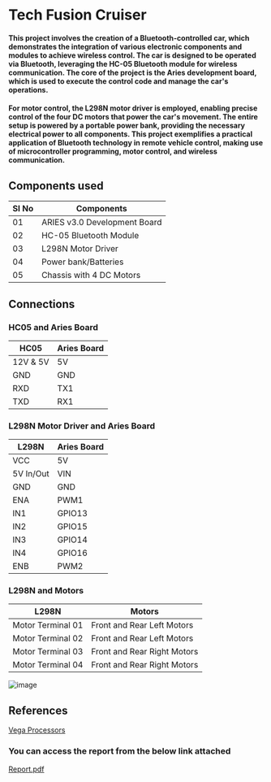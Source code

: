 # Tech Fusion Cruiser

#### This project involves the creation of a Bluetooth-controlled car, which demonstrates the integration of various electronic components and modules to achieve wireless control. The car is designed to be operated via Bluetooth, leveraging the HC-05 Bluetooth module for wireless communication. The core of the project is the Aries development board, which is used to execute the control code and manage the car's operations.

#### For motor control, the L298N motor driver is employed, enabling precise control of the four DC motors that power the car's movement. The entire setup is powered by a portable power bank, providing the necessary electrical power to all components. This project exemplifies a practical application of Bluetooth technology in remote vehicle control, making use of microcontroller programming, motor control, and wireless communication.

## Components used
<table>
  <thead>
    <th>Sl No</th>
    <th>Components</th>
  </thead>
  <tbody>
    <tr>
      <td>01</td>
      <td>ARIES v3.0 Development Board</td>
    </tr>
    <tr>
      <td>02</td>
      <td>HC-05 Bluetooth Module</td>
    </tr>
    <tr>
      <td>03</td>
      <td>L298N Motor Driver</td>
    </tr>
    <tr>
      <td>04</td>
      <td>Power bank/Batteries</td>
    </tr>
    <tr>
      <td>05</td>
      <td>Chassis with 4 DC Motors</td>
    </tr>
  </tbody>
</table>

<!--#### 01. ARIES v3.0 Development Board
[aries_V3](https://images.mobilism.org/?di=R8PK)
#### 02. HC-05 Bluetooth Module
#### 03. L298N Motor Driver
#### 04. DC Motors x 4
#### 05. Power bank/Batteries
#### 06. Chassis-->


## Connections
### HC05 and Aries Board
<table>
  <thead>
    <th>HC05</th>
    <th>Aries Board</th>
  </thead>
  <tbody>
    <tr>
      <td>12V & 5V</td>
      <td>5V</td>
    </tr>
    <tr>
      <td>GND</td>
      <td>GND</td>
    </tr>
    <tr>
      <td>RXD</td>
      <td>TX1</td>
    </tr>
    <tr>
      <td>TXD</td>
      <td>RX1</td>
    </tr>
  </tbody>
</table>

### L298N Motor Driver and Aries Board
<table>
  <thead>
    <th>L298N</th>
    <th>Aries Board</th>
  </thead>
  <tbody>
    <tr>
      <td>VCC</td>
      <td>5V</td>
    </tr>
    <tr>
      <td>5V In/Out</td>
      <td>VIN</td>
    </tr>
    <tr>
      <td>GND</td>
      <td>GND</td>
    </tr>
    <tr>
      <td>ENA</td>
      <td>PWM1</td>
    </tr>
    <tr>
      <td>IN1</td>
      <td>GPIO13</td>
    </tr>
    <tr>
      <td>IN2</td>
      <td>GPIO15</td>
    </tr>
    <tr>
      <td>IN3</td>
      <td>GPIO14</td>
    </tr>
    <tr>
      <td>IN4</td>
      <td>GPIO16</td>
    </tr>
    <tr>
      <td>ENB</td>
      <td>PWM2</td>
    </tr>
  </tbody>
</table>

### L298N and Motors
<table>
  <thead>
    <th>L298N</th>
    <th>Motors</th>
  </thead>
  <tbody>
    <tr>
      <td>Motor Terminal 01</td>
      <td>Front and Rear Left Motors</td>
    </tr>
    <tr>
      <td>Motor Terminal 02</td>
      <td>Front and Rear Left Motors</td>
    </tr>
    <tr>
      <td>Motor Terminal 03</td>
      <td>Front and Rear Right Motors</td>
    </tr>
    <tr>
      <td>Motor Terminal 04</td>
      <td>Front and Rear Right Motors</td>
    </tr>
  </tbody>
</table>

![image](https://github.com/bhatbharath/cdac_vega_tech_fusion_cruiser/assets/120124748/7d681b01-d0e5-431d-8f5c-07e18a15004a)

## References
<a href="https://vegaprocessors.in/">Vega Processors</a>

<!--![image](https://github.com/bhatbharath/cdac_vega_tech_fusion_cruiser/assets/120124748/751995a9-3deb-4854-bacb-8a84311aa769)
![image](https://github.com/bhatbharath/cdac_vega_tech_fusion_cruiser/assets/120124748/dd992305-dd95-4b4c-8cdc-3d214d0a7362)
![image](https://github.com/bhatbharath/cdac_vega_tech_fusion_cruiser/assets/120124748/68771b9a-054e-4936-a06c-0e807815d303)-->




### You can access the report from the below link attached
[Report.pdf](https://github.com/user-attachments/files/15751054/cdac_tech_fusion_cruiser.pdf)
